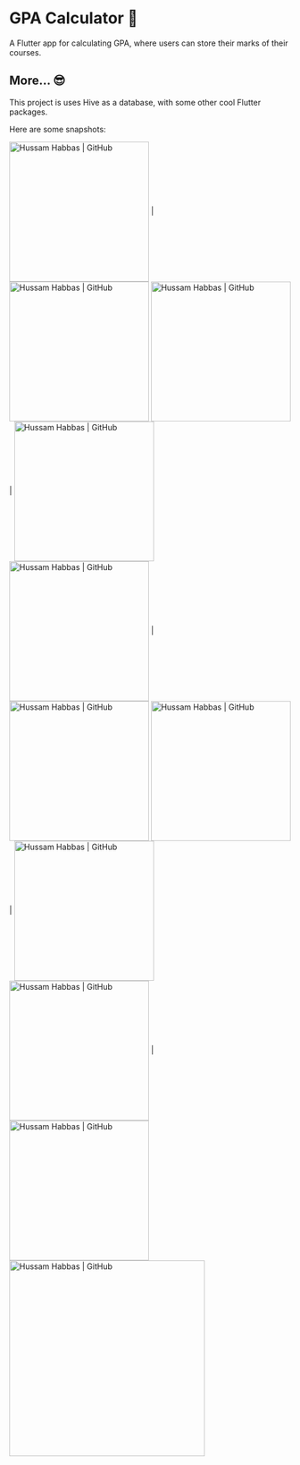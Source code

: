 # GPA Calculator 🧮

A Flutter app for calculating GPA, where users can store their marks of their courses.


## More... 😎

This project is uses Hive as a database, with some other cool Flutter packages. 

Here are some snapshots: 

<img align="center" alt="Hussam Habbas | GitHub" width="250px" src="/screenshots/1.png?raw=true alt=media" /> | <img align="center" alt="Hussam Habbas | GitHub" width="250px" src="/screenshots/2.png?raw=true alt=media" />
<img align="center" alt="Hussam Habbas | GitHub" width="250px" src="/screenshots/3.png?raw=true alt=media" /> | <img align="center" alt="Hussam Habbas | GitHub" width="250px" src="/screenshots/4.png?raw=true alt=media" />
<img align="center" alt="Hussam Habbas | GitHub" width="250px" src="/screenshots/5.png?raw=true alt=media" /> | <img align="center" alt="Hussam Habbas | GitHub" width="250px" src="/screenshots/6.png?raw=true alt=media" />
<img align="center" alt="Hussam Habbas | GitHub" width="250px" src="/screenshots/7.png?raw=true alt=media" /> | <img align="center" alt="Hussam Habbas | GitHub" width="250px" src="/screenshots/8.png?raw=true alt=media" />
<img align="center" alt="Hussam Habbas | GitHub" width="250px" src="/screenshots/9.png?raw=true alt=media" /> | <img align="center" alt="Hussam Habbas | GitHub" width="250px" src="/screenshots/10.png?raw=true alt=media" />
<img align="center" alt="Hussam Habbas | GitHub" width="350px" src="/screenshots/11.png?raw=true alt=media" />
